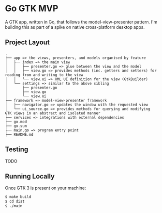 # Go GTK MVP

A GTK app, written in Go, that follows the model-view-presenter pattern. I'm building this as part of a spike on native cross-platform desktop apps.

## Project Layout

```
.
├── app => the views, presenters, and models organised by feature
│   ├── index => the main view
│   │   ├── presenter.go => glue between the view and the model
│   │   ├── view.go => provides methods (inc. getters and setters) for reading from and writing to the view
│   │   └── view.ui => XML UI definition for the view (GtkBuilder)
│   └── settings => similar to the above sibling
│       ├── presenter.go
│       ├── view.go
│       └── view.ui
├── framework => model-view-presenter framework
│   ├── navigator.go => updates the window with the requested view
│   └── ui_source.go => provides methods for querying and modifying GTK views in an abstract and isolated manner
├── services => integrations with external dependencies
├── go.mod
├── go.sum
├── main.go => program entry point
├── README.md
```

## Testing

TODO

## Running Locally

Once GTK 3 is present on your machine:

```sh
$ make build
$ cd dist
$ ./main
```
